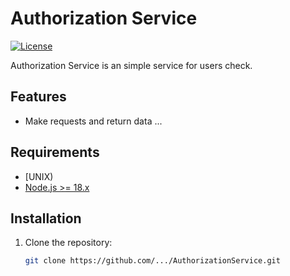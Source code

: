 # Authorization Service

[![License](https://img.shields.io/badge/License-MIT-blue.svg)](LICENSE)

Authorization Service is an simple service for users check.

## Features

- Make requests and return data ...

## Requirements

- [UNIX)
- [Node.js >= 18.x](https://nodejs.org/en/download/)

## Installation

1. Clone the repository:

   ```bash
   git clone https://github.com/.../AuthorizationService.git
   ```
